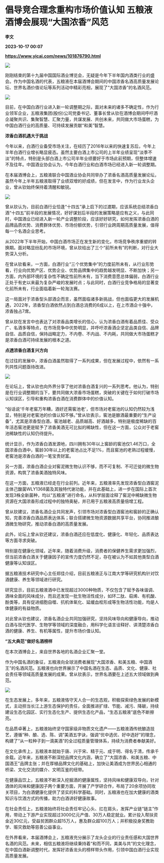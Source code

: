 # 倡导竞合理念重构市场价值认知 五粮液酒博会展现“大国浓香”风范
**李文**

**2023-10-17 00:07**

**https://www.yicai.com/news/101876790.html**

![](https://imgcdn.yicai.com/uppics/slides/2023/10/479dcc13e703d2b7d6ce5bff90ce1a32.jpg)

刚刚结束的第十九届中国国际酒业博览会，无疑是今年下半年国内酒类行业的盛会。作为中国名酒的代表，五粮液在本届酒博会期间的中国浓香名酒高质量发展论坛、世界名酒价值论坛等系列活动中精彩亮相，展现了“大国浓香”的名酒风范。

![](https://imgcdn.yicai.com/uppics/images/2023/10/c6080a31c2bb9915c0377f61dc6faba3.jpg)

目前，在中国白酒行业进入新一轮调整期之际，面对未来的诸多不确定性，作为行业领军企业，五粮液集团(股份)公司党委书记、董事长曾从钦在酒博会期间呼吁酒企凝聚共识、集聚智慧、汇聚力量，共谋发展、共创未来，共同做大市场蛋糕，为中国白酒行业的高质量、可持续发展贡献“和美”智慧。

**浓香白酒机遇大于挑战**

今年以来，白酒行业备受市场关注，在经历了2016年以来的快速复苏后，今年上半年白酒行业增长略显疲态。虽然主要白酒上市公司的上半年业绩呈现“淡季不淡”的特点，特别是头部白酒上市公司半年业绩要好于市场此前预期，但整体增速不及往年。中国酒业协会认为，今年白酒行业和白酒市场已经进入新一轮调整期。

在本届酒博会上，五粮液联合中国酒业协会共同举办了浓香名酒高质量发展论坛，虽然今年上半年五粮液取得了业绩双增的好成绩，但在发言中，作为行业龙头企业，曾从钦始终保持着清醒和敏锐。

![](https://imgcdn.yicai.com/uppics/images/2023/10/5be1221fede07db236dfcbfb1866bbc4.jpg)

曾从钦认为，目前白酒行业恰逢“十四五”承上启下的过渡期，应该系统总结浓香白酒“十四五”前半段的发展情况，好好谋划后半段的发展策略是应有之义，与此同时，中国酒业已经进入新一轮产业调整阶段，应该好好研究，如何发挥浓香白酒的品牌品质优势、消费群体优势、市场份额优势，引领行业跨周期高质量发展，值得每一个名酒企业思考。

从2022年下半年开始，中国白酒市场正在发生新的变化，市场竞争秩序重塑的转换期。面对略显纷乱的市场环境，曾从钦给出了三个“前所未有”的判断，对行业大势深入分析。

在曾从钦看来，一方面，白酒行业“三个优势集中”的力度前所未有，从行业形势看，行业向优势产区、优势企业、优势品牌集中的趋势越发明显、不断加快；另一方面，内外部环境的复杂性不确定性前所未有，当下消费意愿总体偏弱，白酒行业正处于有史以来最为复杂严峻的发展时点；与此同时，白酒行业竞争格局的显著变化前所未有，行业面临着新一轮淘汰赛。

这一局面对于浓香型头部酒企而言，虽然面临诸多新挑战，但也面临更大的发展机遇，2022年，浓香型白酒依然占到白酒总消费的6成以上，在上市酒企十强中，浓香独占7席。

曾从钦在发言中也表达了对浓香品类增长的信心，认为浓香白酒有着品质佳、受众广、名酒多等特点，在市场竞争中优势明显，并呼吁浓香酒企坚定品类自信、品牌自信、品质自信，保持战略定力，不内卷、不内战、不内耗，共同做大市场蛋糕才是浓香白酒可持续发展的根本之道。

**点透浓香白酒复兴方向**

在过往的发展中，浓香白酒虽然取得了一系列成果，但在发展过程中，依然有一系列共性问题亟待改进。

![](https://imgcdn.yicai.com/uppics/images/2023/10/e73acbce1324fda90bcdcb2b8abcd86b.jpg)

在论坛上，曾从钦也向外界分享了他对浓香白酒复兴的一系列思考。他认为，特别是在行业调整期的当下，要共同做大浓香市场蛋糕，突破的关键在于如何打破市场认知误区，引导和重构浓香白酒在消费群体中的价值认知。

“俗话说‘千年老窖万年糟，酒好还需窖池老’，但市场对老窖池的认知仍然较为浅显，特别是对老窖池的价值认知不够。”曾从钦表示，窖池是酿酒最重要的“生产设备”，尤其是浓香型白酒，窖池越老、品质越高、好酒越多，特别是极度稀缺的百年活态窖池更是赋予了浓香美酒无可比拟的稀缺性，但在这一方面，公众对于老窖池稀缺性的认知仍待提升。

统计显示，作为浓香白酒发源地，四川拥有30年以上窖龄的窖池仅1.46万口，全国浓香白酒中，窖龄30年以上的老窖池占比不足1%，而且窖池的老熟过程缓慢，老窖池是浓香白酒的一笔宝贵财富。

另一方面，浓香白酒企业对窖泥微生物认识不够，而不可复制、不可迁徙的微生物资源，构筑了浓香美酒独特风味。

在这一方面，五粮液已经走在行业前列。近年来，五粮液率先发现浓香型白酒窖泥主体己酸菌WLY1368菌及其独特代谢功能，并在此基础上，进一步在国际上首次发现3株全新菌种，均以“五粮液”进行命名，从科学层面诠释了窖泥中稀缺微生物资源在大国浓香形成过程中的独特奥秘，并已用于五粮液高质量倍增工程。

曾从钦建议，浓香名酒企业共同发声，引领市场对浓香型白酒窖池和窖龄的正确认知，完善浓香白酒品质表达体系；联合搭建微生物资源数据共享平台，协同推进酿酒微生物研究，推动浓香白酒的高质量发展。

此外，论坛上曾从钦还建议，浓香白酒还应在低度化、健康化、年轻化、品质表达等方面寻求突破。

特别是在健康化领域，近年来，随着消费升级，消费者的保健养生需求更加强烈，但当前浓香白酒关于健康因子的宣传力度仍然不足，存在被认为不如其他类型白酒健康等认知误区。

据五粮液技术研究中心主任郑佳介绍，目前五粮液正与江南大学等研究机构针对饮酒健康、养生等领域进行研究。

研究显示，目前五粮液酒中已发现超过3000种物质，不仅包含了赋予各味谐调、酒味全面的风味成分，而且还发现一批生物活性成分，如环二肽、萜烯、有机酸、酚类等，具有促进细胞自噬、抗机体氧化、延缓血栓形成等生物活性功能，均是人体健康的有益物质。

对此曾从钦也建议，浓香名酒企业共同加强研究，坚持风味导向和健康导向，推动白酒与现代医学、生物学等领域的深度融合，用科学化语言诠释好、讲清楚浓香白酒的健康、养生、有机等属性，提升市场价值认知。

**“五大典范”做好名酒榜样**

在本次酒博会上，来自世界各地的名酒企业汇聚一堂。

作为中国名酒的象征，五粮液向全球消费者展现“大国浓香、和美五粮、中国酒王”的名酒风范。五粮液也向世界展示了中国名酒在生态、品质、文化、健康、社会责任等领域高质量发展的成果。曾从钦表示，世界名酒要在上述五大领域做到典范。

![](https://imgcdn.yicai.com/uppics/images/2023/10/a685ce56b8e91f8a0b5e68f1da15ffa7.jpg)

在生态发展上，多年来，五粮液恪守天人合一的生态观，积极探索绿色发展的新模式，主动担当长江上游生态保护的责任，全面推进扩绿、节能、减污、降碳，持续建设生态化园区、实行生态化生产、提供生态化产品，“生态五粮液”底色不断擦亮。

在品质卓著上，五粮液始终坚守国家级非物质文化遗产——五粮液酒传统酿造技艺，遵循“种、酿、选、陈、调”美酒五字诀，强调“优中选优、好中选好”的理念，构建了“从一粒种子到一滴美酒”的全过程质量管理体系，持续为消费者奉献美好。

在文化承传上，五粮液本就始于唐、兴于宋、精于元、成于明、得名于清，传承千余载。近年来，五粮液不断深挖品牌文化内涵，确立了“大国浓香、和美五粮、中国酒王”品牌主张；并在厚植品牌文化的基础上，加快让美酒成为世界民心相通的桥梁、文化交流的媒介、文明互鉴的纽带。

在健康品饮上，五粮液不断深入挖掘酒的健康属性，坚持风味和健康双导向，针对酒体的风味和健康因子两个重要方面，开展了产学研合作，布局了20余项协同攻关项目，为白酒健康化提供了坚实的科学基础。同时，五粮液也在加大健康的酒类知识与饮酒方式的传播，助力白酒讲好健康故事。

在社会责任上，五粮液始终将社会责任牢记心头、扛在肩头，发挥产业链“链主”作用，带动上下游产业实现超过3000亿元产值、30万人稳定就业。累计投入帮扶资金近30亿元，受益贫困群众超15万人，惠及群众超100万人；并积极投身奖教助学、赈灾救助等慈善公益事业。

在外界看来，本届酒博会上，五粮液充分展示了龙头企业的行业责任感和大国世界名酒的风范。未来，相信五粮液将继续秉持着“和而不同，美美与共”的文化理念，在中国白酒新调整时代，发挥好浓香龙头的榜样带头作用，引领中国白酒行业实现高质量发展。